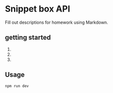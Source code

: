 # Snippet box API

Fill out descriptions for homework using Markdown.

## getting started

1.
2.
3.

## Usage

`npm run dev`
